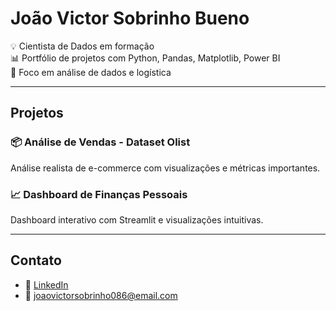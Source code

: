 # João Victor Sobrinho Bueno

💡 Cientista de Dados em formação  
📊 Portfólio de projetos com Python, Pandas, Matplotlib, Power BI  
🚀 Foco em análise de dados e logística

---

## Projetos

### 📦 Análise de Vendas - Dataset Olist
Análise realista de e-commerce com visualizações e métricas importantes.

### 📈 Dashboard de Finanças Pessoais
Dashboard interativo com Streamlit e visualizações intuitivas.

---

## Contato
- 💼 [LinkedIn](https://www.linkedin.com/in/jo%C3%A3o-victor-sobrinho-bueno-3a6931237/)
- 📧 joaovictorsobrinho086@email.com

